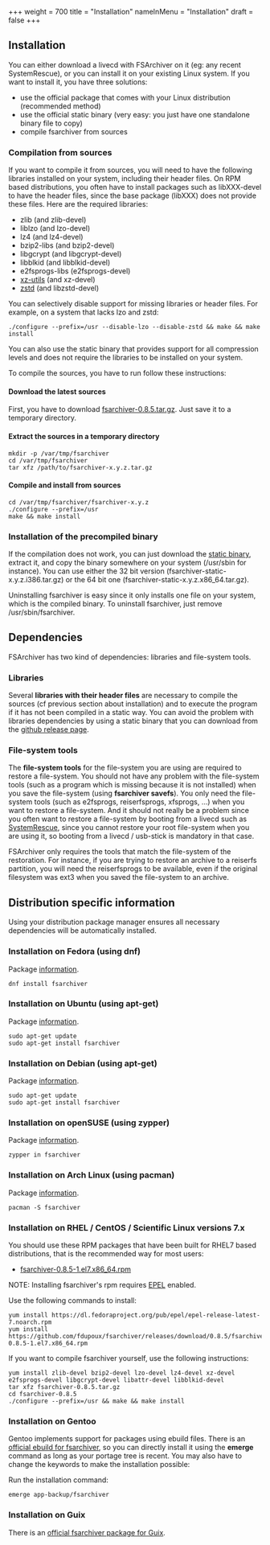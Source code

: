 +++
weight = 700
title = "Installation"
nameInMenu = "Installation"
draft = false
+++

## Installation
You can either download a livecd with FSArchiver on it (eg: any recent SystemRescue),
or you can install it on your existing Linux system. If you want to install it, you
have three solutions:

* use the official package that comes with your Linux distribution (recommended method)
* use the official static binary (very easy: you just have one standalone binary file to copy)
* compile fsarchiver from sources

### Compilation from sources
If you want to compile it from sources, you will need to have the following
libraries installed on your system, including their header files. On RPM based
distributions, you often have to install packages such as libXXX-devel to
have the header files, since the base package (libXXX) does not provide
these files. Here are the required libraries:

* zlib (and zlib-devel)
* liblzo (and lzo-devel)
* lz4 (and lz4-devel)
* bzip2-libs (and bzip2-devel)
* libgcrypt (and libgcrypt-devel)
* libblkid (and libblkid-devel)
* e2fsprogs-libs (e2fsprogs-devel)
* [xz-utils](http://tukaani.org/xz/) (and xz-devel)
* [zstd](https://facebook.github.io/zstd/) (and libzstd-devel)

You can selectively disable support for missing libraries or header files. For example,
on a system that lacks lzo and zstd:
```
./configure --prefix=/usr --disable-lzo --disable-zstd && make && make install
```

You can also use the static binary that provides support for all compression levels
and does not require the libraries to be installed on your system.

To compile the sources, you have to run follow these instructions:

#### Download the latest sources
First, you have to download
[fsarchiver-0.8.5.tar.gz](https://github.com/fdupoux/fsarchiver/releases/download/0.8.5/fsarchiver-0.8.5.tar.gz).
Just save it to a temporary directory.

#### Extract the sources in a temporary directory
```
mkdir -p /var/tmp/fsarchiver
cd /var/tmp/fsarchiver
tar xfz /path/to/fsarchiver-x.y.z.tar.gz
```

#### Compile and install from sources
```
cd /var/tmp/fsarchiver/fsarchiver-x.y.z
./configure --prefix=/usr
make && make install
```

### Installation of the precompiled binary
If the compilation does not work, you can just download the
[static binary](https://github.com/fdupoux/fsarchiver/releases), extract it, and
copy the binary somewhere on your system (/usr/sbin for instance). You can use
either the 32 bit version (fsarchiver-static-x.y.z.i386.tar.gz) or the 64 bit one
(fsarchiver-static-x.y.z.x86_64.tar.gz).

Uninstalling fsarchiver is easy since it only installs one file on your system,
which is the compiled binary. To uninstall fsarchiver, just remove
/usr/sbin/fsarchiver.

## Dependencies
FSArchiver has two kind of dependencies: libraries and file-system tools.

### Libraries
Several **libraries with their header files** are necessary to compile the sources
(cf previous section about installation) and to execute the program if it has
not been compiled in a static way. You can avoid the problem with libraries
dependencies by using a static binary that you can download from the
[github release page](https://github.com/fdupoux/fsarchiver/releases).

### File-system tools
The **file-system tools** for the file-system you are using are required to
restore a file-system.
You should not have any problem with the file-system tools (such as a program
which is missing because it is not installed) when you save the file-system
(using **fsarchiver savefs**). You only need the file-system tools
(such as e2fsprogs, reiserfsprogs, xfsprogs, ...) when you want to restore a
file-system. And it should not really be a problem since you often want to
restore a file-system by booting from a livecd such as
[SystemRescue](https://www.system-rescue.org), since you cannot restore your
root file-system when you are using it, so booting from a livecd / usb-stick is
mandatory in that case.

FSArchiver only requires the tools that match the file-system of the restoration.
For instance, if you are trying to restore an archive to a reiserfs partition,
you will need the reiserfsprogs to be available, even if the original filesystem
was ext3 when you saved the file-system to an archive.

## Distribution specific information
Using your distribution package manager ensures all necessary dependencies will
be automatically installed.

### Installation on Fedora (using dnf)
Package [information](https://apps.fedoraproject.org/packages/fsarchiver).
```
dnf install fsarchiver
```

### Installation on Ubuntu (using apt-get)
Package [information](https://packages.ubuntu.com/groovy/fsarchiver).
```
sudo apt-get update
sudo apt-get install fsarchiver
```

### Installation on Debian (using apt-get)
Package [information](https://packages.debian.org/stable/fsarchiver).
```
sudo apt-get update
sudo apt-get install fsarchiver
```

### Installation on openSUSE (using zypper)
Package [information](https://software.opensuse.org/package/fsarchiver).
```
zypper in fsarchiver
```

### Installation on Arch Linux (using pacman)
Package [information](https://www.archlinux.org/packages/extra/x86_64/fsarchiver/).
```
pacman -S fsarchiver
```

### Installation on RHEL / CentOS / Scientific Linux versions 7.x

You should use these RPM packages that have been built for RHEL7 based
distributions, that is the recommended way for most users:

* [fsarchiver-0.8.5-1.el7.x86_64.rpm](https://github.com/fdupoux/fsarchiver/releases/download/0.8.5/fsarchiver-0.8.5-1.el7.x86_64.rpm)

NOTE: Installing fsarchiver's rpm requires [EPEL](https://fedoraproject.org/wiki/EPEL) enabled.

Use the following commands to install:
```
yum install https://dl.fedoraproject.org/pub/epel/epel-release-latest-7.noarch.rpm
yum install https://github.com/fdupoux/fsarchiver/releases/download/0.8.5/fsarchiver-0.8.5-1.el7.x86_64.rpm
```

If you want to compile fsarchiver yourself, use the following instructions:
```
yum install zlib-devel bzip2-devel lzo-devel lz4-devel xz-devel e2fsprogs-devel libgcrypt-devel libattr-devel libblkid-devel
tar xfz fsarchiver-0.8.5.tar.gz
cd fsarchiver-0.8.5
./configure --prefix=/usr && make && make install
```

### Installation on Gentoo
Gentoo implements support for packages using ebuild files. There is an
[official ebuild for fsarchiver](http://packages.gentoo.org/packages/app-backup/fsarchiver),
so you can directly install it using the **emerge** command as long as your
portage tree is recent. You may also have to change the keywords to make the
installation possible:

Run the installation command:
```
emerge app-backup/fsarchiver
```

### Installation on Guix

There is an [official fsarchiver package for Guix](https://guix.gnu.org/en/packages/fsarchiver-0.8.5/).
